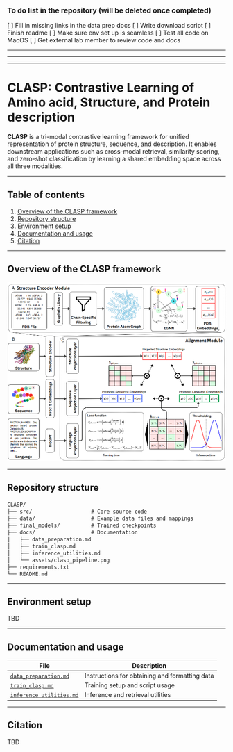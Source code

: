 ### To do list in the repository (will be deleted once completed)

[ ] Fill in missing links in the data prep docs
[ ] Write download script
[ ] Finish readme 
[ ] Make sure env set up is seamless
[ ] Test all code on MacOS
[ ] Get external lab member to review code and docs


----
----
----

# CLASP: Contrastive Learning of Amino acid, Structure, and Protein description

**CLASP** is a tri-modal contrastive learning framework for unified representation of protein structure, sequence, and description. It enables downstream applications such as cross-modal retrieval, similarity scoring, and zero-shot classification by learning a shared embedding space across all three modalities.

---

## Table of contents
1. [Overview of the CLASP framework](#overview-of-the-clasp-framework) 
2. [Repository structure](#repository-structure)
3. [Environment setup](#environment-setup)
4. [Documentation and usage](#documentation-and-usage)
5. [Citation](#citation)

---
## Overview of the CLASP framework

<p align="center">
  <img src="assets/clasp_pipeline.png" alt="CLASP Pipeline" width="720"/>
</p>


---

## Repository structure

```
CLASP/
├── src/                   # Core source code
├── data/                  # Example data files and mappings
├── final_models/          # Trained checkpoints
├── docs/                  # Documentation
│   ├── data_preparation.md
│   ├── train_clasp.md
│   ├── inference_utilities.md
│   └── assets/clasp_pipeline.png
├── requirements.txt
└── README.md
```

---

## Environment setup

TBD

---

## Documentation and usage

| File                                                    | Description                                    |
| ------------------------------------------------------- | ---------------------------------------------- |
| [`data_preparation.md`](docs/data_preparation.md)       | Instructions for obtaining and formatting data |
| [`train_clasp.md`](docs/train_clasp.md)                 | Training setup and script usage                |
| [`inference_utilities.md`](docs/inference_utilities.md) | Inference and retrieval utilities              |

---

## Citation

TBD

